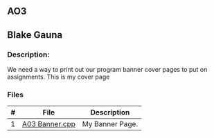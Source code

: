 ## AO3
## Blake Gauna
### Description:

We need a way to print out our program banner cover pages to put on assignments. This is my cover page

### Files
|   #   | File            | Description                                        |
| :---: | --------------- | -------------------------------------------------- |
|   1   | [A03 Banner.cpp](https://github.com/blakeGauna/2143-OOP-Gauna/blob/main/Assignments/AO3/AO3%20Banner.cpp)  | My Banner Page.                                    |


